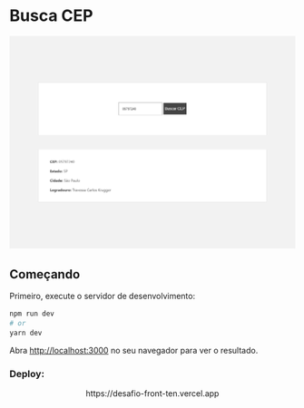 # Busca CEP

<img src="public/frame.png" />

## Começando

Primeiro, execute o servidor de desenvolvimento: 

```bash
npm run dev
# or
yarn dev
```

Abra [http://localhost:3000](http://localhost:3000) no seu navegador para ver o resultado. 

### Deploy:
<p align="center">https://desafio-front-ten.vercel.app</p>
